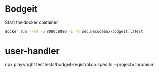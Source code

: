 # Bodgeit
Start the docker container
```bash
docker run --rm -p 8080:8080 -i -t securecodebox/bodgeit:latest
```
# user-handler
npx playwright test tests/bodgeit-registration.spec.ts --project=chromium